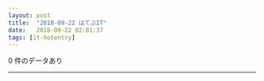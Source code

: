 ```yaml
---
layout: post
title:  "2018-09-22 はてぶIT"
date:   2018-09-22 02:01:37
tags: [it-hotentry]
---
```

0 件のデータあり

<hr>

